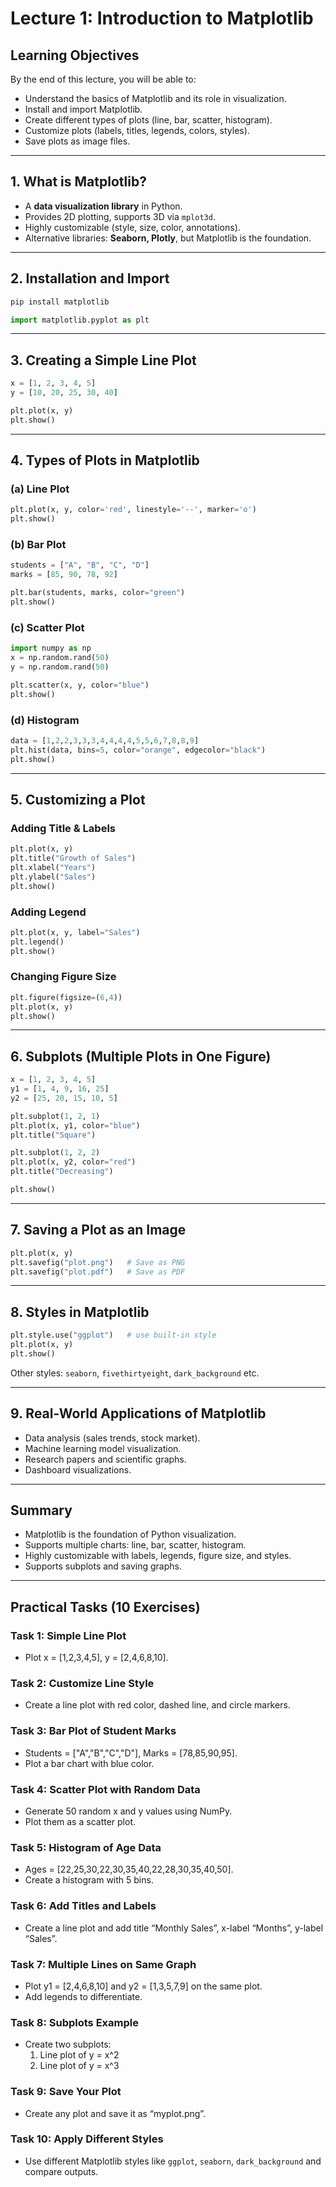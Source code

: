 
#  Lecture 1: Introduction to Matplotlib  

##  Learning Objectives  
By the end of this lecture, you will be able to:  
- Understand the basics of Matplotlib and its role in visualization.  
- Install and import Matplotlib.  
- Create different types of plots (line, bar, scatter, histogram).  
- Customize plots (labels, titles, legends, colors, styles).  
- Save plots as image files.  

---

##  1. What is Matplotlib?  
- A **data visualization library** in Python.  
- Provides 2D plotting, supports 3D via `mplot3d`.  
- Highly customizable (style, size, color, annotations).  
- Alternative libraries: **Seaborn, Plotly**, but Matplotlib is the foundation.  

---

##  2. Installation and Import  
```bash
pip install matplotlib
```
```python
import matplotlib.pyplot as plt
```

---

##  3. Creating a Simple Line Plot  
```python
x = [1, 2, 3, 4, 5]
y = [10, 20, 25, 30, 40]

plt.plot(x, y)
plt.show()
```

---

##  4. Types of Plots in Matplotlib  

###  (a) Line Plot  
```python
plt.plot(x, y, color='red', linestyle='--', marker='o')
plt.show()
```

###  (b) Bar Plot  
```python
students = ["A", "B", "C", "D"]
marks = [85, 90, 78, 92]

plt.bar(students, marks, color="green")
plt.show()
```

###  (c) Scatter Plot  
```python
import numpy as np
x = np.random.rand(50)
y = np.random.rand(50)

plt.scatter(x, y, color="blue")
plt.show()
```

###  (d) Histogram  
```python
data = [1,2,2,3,3,3,4,4,4,4,5,5,6,7,8,8,9]
plt.hist(data, bins=5, color="orange", edgecolor="black")
plt.show()
```

---

##  5. Customizing a Plot  

### Adding Title & Labels  
```python
plt.plot(x, y)
plt.title("Growth of Sales")
plt.xlabel("Years")
plt.ylabel("Sales")
plt.show()
```

### Adding Legend  
```python
plt.plot(x, y, label="Sales")
plt.legend()
plt.show()
```

### Changing Figure Size  
```python
plt.figure(figsize=(6,4))
plt.plot(x, y)
plt.show()
```

---

##  6. Subplots (Multiple Plots in One Figure)  
```python
x = [1, 2, 3, 4, 5]
y1 = [1, 4, 9, 16, 25]
y2 = [25, 20, 15, 10, 5]

plt.subplot(1, 2, 1)
plt.plot(x, y1, color="blue")
plt.title("Square")

plt.subplot(1, 2, 2)
plt.plot(x, y2, color="red")
plt.title("Decreasing")

plt.show()
```

---

##  7. Saving a Plot as an Image  
```python
plt.plot(x, y)
plt.savefig("plot.png")   # Save as PNG
plt.savefig("plot.pdf")   # Save as PDF
```

---

##  8. Styles in Matplotlib  
```python
plt.style.use("ggplot")   # use built-in style
plt.plot(x, y)
plt.show()
```

Other styles: `seaborn`, `fivethirtyeight`, `dark_background` etc.  

---

##  9. Real-World Applications of Matplotlib  
- Data analysis (sales trends, stock market).  
- Machine learning model visualization.  
- Research papers and scientific graphs.  
- Dashboard visualizations.  

---

##  Summary  
- Matplotlib is the foundation of Python visualization.  
- Supports multiple charts: line, bar, scatter, histogram.  
- Highly customizable with labels, legends, figure size, and styles.  
- Supports subplots and saving graphs.  

---

##  Practical Tasks (10 Exercises)

### Task 1: Simple Line Plot
- Plot x = [1,2,3,4,5], y = [2,4,6,8,10].

### Task 2: Customize Line Style
- Create a line plot with red color, dashed line, and circle markers.

### Task 3: Bar Plot of Student Marks
- Students = ["A","B","C","D"], Marks = [78,85,90,95].  
- Plot a bar chart with blue color.

### Task 4: Scatter Plot with Random Data
- Generate 50 random x and y values using NumPy.  
- Plot them as a scatter plot.

### Task 5: Histogram of Age Data
- Ages = [22,25,30,22,30,35,40,22,28,30,35,40,50].  
- Create a histogram with 5 bins.

### Task 6: Add Titles and Labels
- Create a line plot and add title “Monthly Sales”, x-label “Months”, y-label “Sales”.

### Task 7: Multiple Lines on Same Graph
- Plot y1 = [2,4,6,8,10] and y2 = [1,3,5,7,9] on the same plot.  
- Add legends to differentiate.

### Task 8: Subplots Example
- Create two subplots:  
  1. Line plot of y = x^2  
  2. Line plot of y = x^3

### Task 9: Save Your Plot
- Create any plot and save it as “myplot.png”.

### Task 10: Apply Different Styles
- Use different Matplotlib styles like `ggplot`, `seaborn`, `dark_background` and compare outputs.
